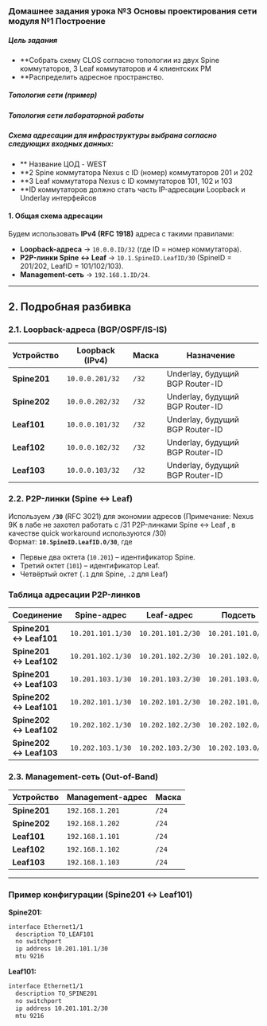 ### Домашнее задания урока №3  Основы проектирования сети  модуля №1 Построение

##### Цель задания
- **Собрать схему CLOS согласно топологии из двух Spine коммутаторов, 3 Leaf коммутаторов и 4 клиентских РМ
- **Распределить адресное пространство.

##### Топология сети (пример)





##### Топология сети лабораторной работы 



##### Схема адресации для инфраструктуры выбрана согласно следующих входных данных:
- ** Название ЦОД - WEST
- **2 Spine коммутатора Nexus  с ID (номер) коммутаторов 201 и 202
- **3 Leaf коммутатора Nexus  с ID коммутаторов 101, 102 и 103
- **ID коммутаторов должно стать часть IP-адресации Loopback и Underlay интерфейсов



#### **1. Общая схема адресации**
Будем использовать **IPv4 (RFC 1918)** адреса с такими правилами:
- **Loopback-адреса** → `10.0.0.ID/32` (где ID = номер коммутатора).  
- **P2P-линки Spine ↔ Leaf** → `10.1.SpineID.LeafID/30` (SpineID = 201/202, LeafID = 101/102/103).  
- **Management-сеть** → `192.168.1.ID/24`.  

---

## **2. Подробная разбивка**
### **2.1. Loopback-адреса (BGP/OSPF/IS-IS)**
| Устройство  | Loopback (IPv4)  | Маска  | Назначение            |
|-------------|------------------|--------|-----------------------|
| **Spine201** | `10.0.0.201/32`  | `/32`  | Underlay, будущий BGP Router-ID |
| **Spine202** | `10.0.0.202/32`  | `/32`  | Underlay, будущий BGP Router-ID |
| **Leaf101**  | `10.0.0.101/32`  | `/32`  | Underlay, будущий BGP Router-ID |
| **Leaf102**  | `10.0.0.102/32`  | `/32`  | Underlay, будущий BGP Router-ID |
| **Leaf103**  | `10.0.0.103/32`  | `/32`  | Underlay, будущий BGP Router-ID |

### **2.2. P2P-линки (Spine ↔ Leaf)**
Используем **`/30`** (RFC 3021) для экономии адресов (Примечание: Nexus 9K в лабе не захотел работать с /31 P2P-линками Spine ↔ Leaf , в качестве  quick workaround используются /30)   
Формат: **`10.SpineID.LeafID.0/30`**, где
   - Первые два октета (`10.201`) – идентификатор Spine.  
   - Третий октет (`101`) – идентификатор Leaf.  
   - Четвёртый октет (`.1` для Spine, `.2` для Leaf)

### **Таблица адресации P2P-линков**  
| Соединение       | Spine-адрес      | Leaf-адрес       | Подсеть            |
|------------------|------------------|------------------|--------------------|
| **Spine201 ↔ Leaf101** | `10.201.101.1/30` | `10.201.101.2/30` | `10.201.101.0/30`  |
| **Spine201 ↔ Leaf102** | `10.201.102.1/30` | `10.201.102.2/30` | `10.201.102.0/30`  |
| **Spine201 ↔ Leaf103** | `10.201.103.1/30` | `10.201.103.2/30` | `10.201.103.0/30`  |
| **Spine202 ↔ Leaf101** | `10.202.101.1/30` | `10.202.101.2/30` | `10.202.101.0/30`  |
| **Spine202 ↔ Leaf102** | `10.202.102.1/30` | `10.202.102.2/30` | `10.202.102.0/30`  |
| **Spine202 ↔ Leaf103** | `10.202.103.1/30` | `10.202.103.2/30` | `10.202.103.0/30`  |


### **2.3. Management-сеть (Out-of-Band)**
| Устройство  | Management-адрес | Маска  |
|-------------|------------------|--------|
| **Spine201** | `192.168.1.201`  | `/24`  |
| **Spine202** | `192.168.1.202`  | `/24`  |
| **Leaf101**  | `192.168.1.101`  | `/24`  |
| **Leaf102**  | `192.168.1.102`  | `/24`  |
| **Leaf103**  | `192.168.1.103`  | `/24`  |

---
### **Пример конфигурации (Spine201 ↔ Leaf101)**
**Spine201:**
```bash
interface Ethernet1/1
  description TO_LEAF101
  no switchport
  ip address 10.201.101.1/30
  mtu 9216
```

**Leaf101:**
```bash
interface Ethernet1/1
  description TO_SPINE201
  no switchport
  ip address 10.201.101.2/30
  mtu 9216
```

